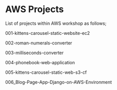 # AWS Projects

List of projects within AWS workshop as follows;

001-kittens-carousel-static-website-ec2

002-roman-numerals-converter

003-milliseconds-converter

004-phonebook-web-application

005-kittens-carousel-static-web-s3-cf

006_Blog-Page-App-Django-on-AWS-Environment
